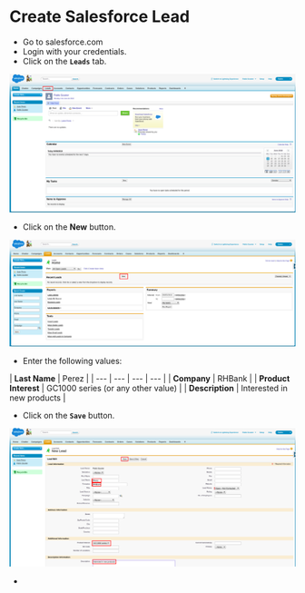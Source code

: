 # Create Salesforce Lead

* Go to salesforce.com
* Login with your credentials.
* Click on the **`Leads`** tab.

![](../../.gitbook/assets/image%20%2875%29.png)

* Click on the **New** button.

![](../../.gitbook/assets/image%20%28170%29.png)

* Enter the following values:

| **Last Name** | Perez |
| --- | --- | --- | --- |
| **Company** | RHBank |
| **Product Interest** | GC1000 series \(or any other value\) |
| **Description** | Interested in new products |

* Click on the **`Save`** button.

![](../../.gitbook/assets/image%20%2816%29.png)

* 
